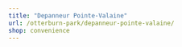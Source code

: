 ```yaml
---
title: "Depanneur Pointe-Valaine"
url: /otterburn-park/depanneur-pointe-valaine/
shop: convenience
---
```

